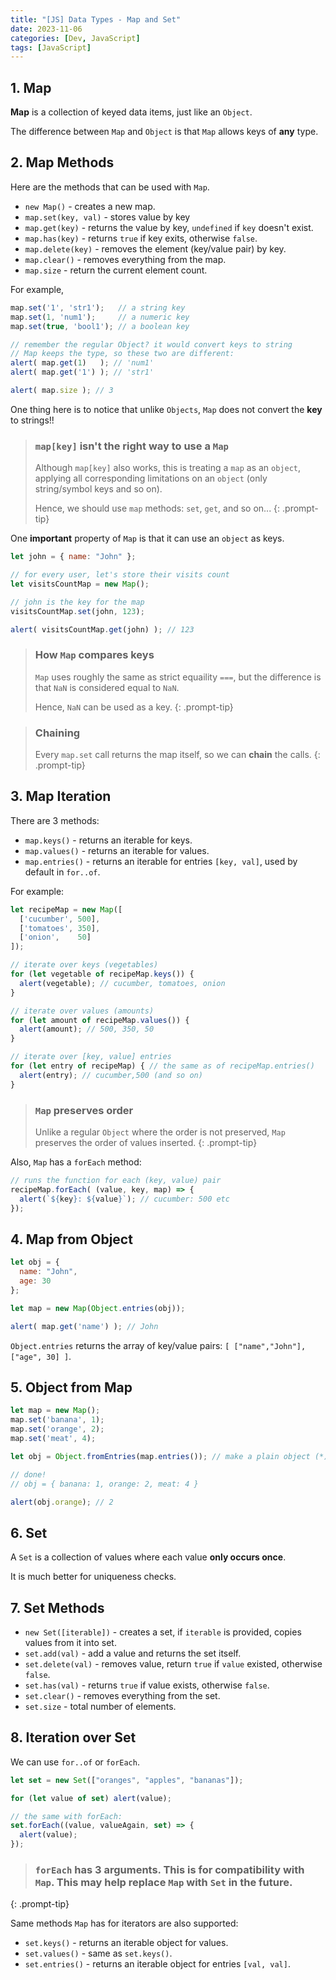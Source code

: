 ```yaml
---
title: "[JS] Data Types - Map and Set"
date: 2023-11-06
categories: [Dev, JavaScript]
tags: [JavaScript]
---
```


## 1. Map

**Map** is a collection of keyed data items, just like an `Object`.

The difference between `Map` and `Object` is that `Map` allows keys of **any** type.

## 2. Map Methods

Here are the methods that can be used with `Map`.

- `new Map()` - creates a new map.
- `map.set(key, val)` - stores value by key
- `map.get(key)` - returns the value by key, `undefined` if `key` doesn't exist.
- `map.has(key)` - returns `true` if key exits, otherwise `false`.
- `map.delete(key)` - removes the element (key/value pair) by key.
- `map.clear()` - removes everything from the map.
- `map.size` - return the current element count.

For example,

```jsx
map.set('1', 'str1');   // a string key
map.set(1, 'num1');     // a numeric key
map.set(true, 'bool1'); // a boolean key

// remember the regular Object? it would convert keys to string
// Map keeps the type, so these two are different:
alert( map.get(1)   ); // 'num1'
alert( map.get('1') ); // 'str1'

alert( map.size ); // 3
```

One thing here is to notice that unlike `Objects`, `Map` does not convert the **key** to strings!!

> ### `map[key]` isn't the right way to use a `Map`
>
> Although `map[key]` also works, this is treating a `map` as an `object`, applying all corresponding limitations on an `object` (only string/symbol keys and so on).
>
> Hence, we should use `map` methods: `set`, `get`, and so on...
{: .prompt-tip}

One **important** property of `Map` is that it can use an `object` as keys.

```jsx
let john = { name: "John" };

// for every user, let's store their visits count
let visitsCountMap = new Map();

// john is the key for the map
visitsCountMap.set(john, 123);

alert( visitsCountMap.get(john) ); // 123
```

> ### How `Map` compares keys
>
> `Map` uses roughly the same as strict equaility `===`, but the difference is that `NaN` is considered equal to `NaN`.
>
> Hence, `NaN` can be used as a key.
{: .prompt-tip}

> ### Chaining
>
> Every `map.set` call returns the map itself, so we can **chain** the calls.
{: .prompt-tip}

## 3. Map Iteration

There are 3 methods:

- `map.keys()` - returns an iterable for keys.
- `map.values()` - returns an iterable for values.
- `map.entries()` - returns an iterable for entries `[key, val]`, used by default in `for..of`.

For example:

```jsx
let recipeMap = new Map([
  ['cucumber', 500],
  ['tomatoes', 350],
  ['onion',    50]
]);

// iterate over keys (vegetables)
for (let vegetable of recipeMap.keys()) {
  alert(vegetable); // cucumber, tomatoes, onion
}

// iterate over values (amounts)
for (let amount of recipeMap.values()) {
  alert(amount); // 500, 350, 50
}

// iterate over [key, value] entries
for (let entry of recipeMap) { // the same as of recipeMap.entries()
  alert(entry); // cucumber,500 (and so on)
}
```

> ### `Map` preserves order
>
> Unlike a regular `Object` where the order is not preserved, `Map` preserves the order of values inserted.
{: .prompt-tip}

Also, `Map` has a `forEach` method:

```jsx
// runs the function for each (key, value) pair
recipeMap.forEach( (value, key, map) => {
  alert(`${key}: ${value}`); // cucumber: 500 etc
});
```

## 4. Map from Object

```jsx
let obj = {
  name: "John",
  age: 30
};

let map = new Map(Object.entries(obj));

alert( map.get('name') ); // John
```

`Object.entries` returns the array of key/value pairs: `[ ["name","John"], ["age", 30] ]`.

## 5. Object from Map

```jsx
let map = new Map();
map.set('banana', 1);
map.set('orange', 2);
map.set('meat', 4);

let obj = Object.fromEntries(map.entries()); // make a plain object (*)

// done!
// obj = { banana: 1, orange: 2, meat: 4 }

alert(obj.orange); // 2
```

## 6. Set

A `Set` is a collection of values where each value **only occurs once**.

It is much better for uniqueness checks.

## 7. Set Methods

- `new Set([iterable])` - creates a set, if `iterable` is provided, copies values from it into set.
- `set.add(val)` - add a value and returns the set itself.
- `set.delete(val)` - removes value, return `true` if `value` existed, otherwise `false`.
- `set.has(val)` - returns `true` if value exists, otherwise `false`.
- `set.clear()` - removes everything from the set.
- `set.size` - total number of elements.

## 8. Iteration over Set

We can use `for..of` or `forEach`.

```jsx
let set = new Set(["oranges", "apples", "bananas"]);

for (let value of set) alert(value);

// the same with forEach:
set.forEach((value, valueAgain, set) => {
  alert(value);
});
```

> ### `forEach` has 3 arguments. This is for compatibility with `Map`. This may help replace `Map` with `Set` in the future.
{: .prompt-tip}

Same methods `Map` has for iterators are also supported:

- `set.keys()` - returns an iterable object for values.
- `set.values()` - same as `set.keys()`.
- `set.entries()` - returns an iterable object for entries `[val, val]`.
